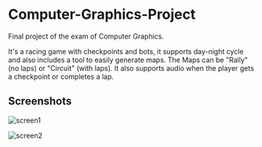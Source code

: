 # Computer-Graphics-Project
Final project of the exam of Computer Graphics.

It's a racing game with checkpoints and bots, it supports day-night cycle and also includes a tool to easily generate maps. The Maps can be "Rally" (no laps) or "Circuit" (with laps). It also supports audio when the player gets a checkpoint or completes a lap.

## Screenshots
![screen1](https://github.com/user-attachments/assets/4dd17877-616e-4e51-aa3b-0f4d120c40c6)

![screen2](https://github.com/user-attachments/assets/6e7b1103-6ab8-4027-9c38-7c42d86058a9)
